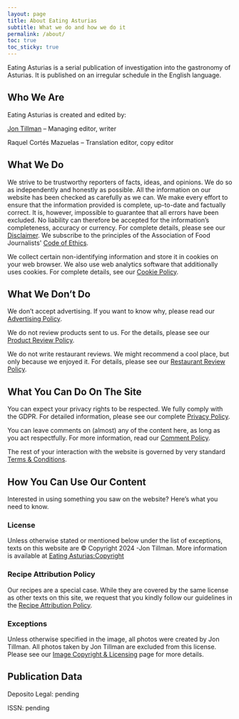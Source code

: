 ```yaml
---
layout: page
title: About Eating Asturias
subtitle: What we do and how we do it
permalink: /about/
toc: true
toc_sticky: true
---
```

Eating Asturias is a serial publication of investigation into the gastronomy of Asturias. It is published on an irregular schedule in the English language.

## Who We Are

Eating Asturias is created and edited by:

[Jon Tillman](/about/jon/) – Managing editor, writer

Raquel Cortés Mazuelas – Translation editor, copy editor

## What We Do

We strive to be trustworthy reporters of facts, ideas, and opinions. We do so as independently and honestly as possible. All the information on our website has been checked as carefully as we can. We make every effort to ensure that the information provided is complete, up-to-date and factually correct. It is, however, impossible to guarantee that all errors have been excluded. No liability can therefore be accepted for the information’s completeness, accuracy or currency. For complete details, please see our [Disclaimer](https://eatingasturias.com/wiki/Eating_Asturias:General_disclaimer "Eating Asturias:General disclaimer"). We subscribe to the principles of the Association of Food Journalists' [Code of Ethics](https://www.poynter.org/ethics-trust/2021/association-of-food-journalists-code-of-ethics/).

We collect certain non-identifying information and store it in cookies on your web browser. We also use web analytics software that additionally uses cookies. For complete details, see our [Cookie Policy](https://eatingasturias.com/wiki/Cookie_Policy "Cookie Policy").

## What We Don’t Do

We don’t accept advertising. If you want to know why, please read our [Advertising Policy](/about/policies/#advertising-policy "Advertising Policy").

We do not review products sent to us. For the details, please see our [Product Review Policy](/about/policies/#product-review-policy "Product Review Policy").

We do not write restaurant reviews. We might recommend a cool place, but only because we enjoyed it. For details, please see our [Restaurant Review Policy](/about/policies/#restaurant-review-policy "Restaurant Review Policy").

## What You Can Do On The Site

You can expect your privacy rights to be respected. We fully comply with the GDPR. For detailed information, please see our complete [Privacy Policy](/about/privacy/ "Eating Asturias:Privacy policy").

You can leave comments on (almost) any of the content here, as long as you act respectfully. For more information, read our [Comment Policy](/about/policies/#comment-policy "Comment Policy").

The rest of your interaction with the website is governed by very standard [Terms & Conditions](/about/terms/ "Terms & Conditions").

## How You Can Use Our Content

Interested in using something you saw on the website? Here’s what you need to know.
### License

Unless otherwise stated or mentioned below under the list of exceptions, texts on this website are © Copyright 2024 -Jon Tillman. More information is available at [Eating Asturias:Copyright](https://eatingasturias.com/wiki/Eating_Asturias:Copyright "Eating Asturias:Copyright")
### Recipe Attribution Policy

Our recipes are a special case. While they are covered by the same license as other texts on this site, we request that you kindly follow our guidelines in the [Recipe Attribution Policy](https://eatingasturias.com/wiki/Recipe_Attribution_Policy "Recipe Attribution Policy").
### Exceptions

Unless otherwise specified in the image, all photos were created by Jon Tillman. All photos taken by Jon Tillman are excluded from this license. Please see our [Image Copyright & Licensing](https://eatingasturias.com/wiki/Image_Copyright_%26_Licensing "Image Copyright & Licensing") page for more details.
## Publication Data

Deposito Legal: pending

ISSN: pending